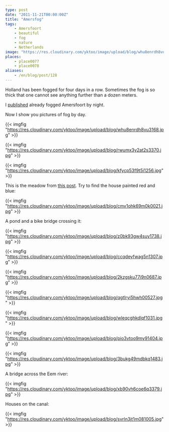 ```yaml
---
type: post
date: "2011-11-21T00:00:00Z"
title: "Amersfog"
tags:
    - Amersfoort
    - beautiful
    - fog
    - nature
    - Netherlands
image: "https://res.cloudinary.com/yktoo/image/upload/blog/whu8enrdh8vu3168.jpg"
places:
    - place0077
    - place0078
aliases:
    - /en/blog/post/128
---
```


Holland has been fogged for four days in a row. Sometimes the fog is so thick that one cannot see anything further than a dozen meters.

I [published](0066) already fogged Amersfoort by night.

Now I show you pictures of fog by day.

{{< imgfig "https://res.cloudinary.com/yktoo/image/upload/blog/whu8enrdh8vu3168.jpg" >}}

<!--more-->

{{< imgfig "https://res.cloudinary.com/yktoo/image/upload/blog/rwumx3y2at2s3370.jpg" >}}

{{< imgfig "https://res.cloudinary.com/yktoo/image/upload/blog/kfycp53f9t5i1256.jpg" >}}

This is the meadow from [this post](0066). Try to find the house painted red and blue:

{{< imgfig "https://res.cloudinary.com/yktoo/image/upload/blog/cmv1ohk69m0k0021.jpg" >}}

A pond and a bike bridge crossing it:

{{< imgfig "https://res.cloudinary.com/yktoo/image/upload/blog/z0bk93gw4suy1738.jpg" >}}

{{< imgfig "https://res.cloudinary.com/yktoo/image/upload/blog/ccqdeyfwag5n1307.jpg" >}}

{{< imgfig "https://res.cloudinary.com/yktoo/image/upload/blog/2kzgsku77i9n0687.jpg" >}}

{{< imgfig "https://res.cloudinary.com/yktoo/image/upload/blog/qgtlryi5hwh00527.jpg" >}}

{{< imgfig "https://res.cloudinary.com/yktoo/image/upload/blog/wleqcghkdlqf1031.jpg" >}}

{{< imgfig "https://res.cloudinary.com/yktoo/image/upload/blog/pio3vtoo9my91404.jpg" >}}

{{< imgfig "https://res.cloudinary.com/yktoo/image/upload/blog/3bukg49mdbkq1483.jpg" >}}

A bridge across the Eem river:

{{< imgfig "https://res.cloudinary.com/yktoo/image/upload/blog/xb90vh6coe6q3379.jpg" >}}

Houses on the canal:

{{< imgfig "https://res.cloudinary.com/yktoo/image/upload/blog/svrln3jt1m081005.jpg" >}}
